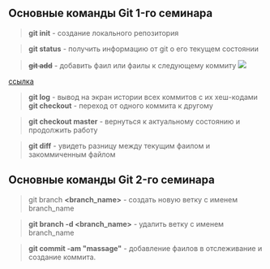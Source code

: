 ## Основные команды Git 1-го семинара

> **git init** - создание локального репозитория

> **git status** - получить информацию от git о его текущем состоянии

> ~~**git add**~~ - добавить фаил или фаилы к следующему коммиту
![](fonstola.ru_95182.jpg)

[cсылка](https://yandex.ru/images/search?pos=0&img_url=http%3A%2F%2Ffikiwiki.com%2Fuploads%2Fposts%2F2022-02%2F1644918620_17-fikiwiki-com-p-krasivie-kartinki-visokogo-razresheniya-19.jpg&text=%D0%BA%D0%B0%D1%80%D1%82%D0%B8%D0%BD%D0%BA%D0%B8&lr=213&rpt=simage&source=serp)
> **git log** - вывод на экран истории всех коммитов с их хеш-кодами
> **git checkout** - переход от одного коммита к другому

> **git checkout master** - вернуться к актуальному состоянию и продолжить работу

> **git diff** - увидеть разницу между текущим фаилом и закоммиченным файлом

## Основные команды Git 2-го семинара

> git branch **<branch_name>** - создать новую ветку с именем branch_name

> **git branch -d <branch_name>** - удалить ветку с именем branch_name





> **git commit -am "massage"** - добавление фаилов в отслеживание и создание коммита.
